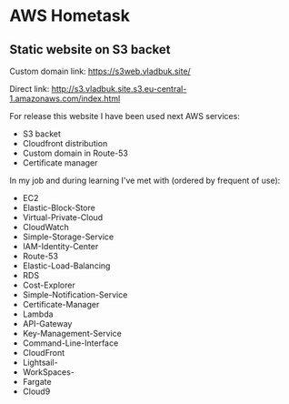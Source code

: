# AWS Hometask

## Static website on S3 backet

Custom domain link: https://s3web.vladbuk.site/

Direct link: http://s3.vladbuk.site.s3.eu-central-1.amazonaws.com/index.html

For release this website I have been used next AWS services:

- S3 backet
- Cloudfront distribution
- Custom domain in Route-53
- Certificate manager

In my job and during learning I've met with (ordered by frequent of use):

- EC2
- Elastic-Block-Store
- Virtual-Private-Cloud
- CloudWatch
- Simple-Storage-Service
- IAM-Identity-Center
- Route-53
- Elastic-Load-Balancing
- RDS
- Cost-Explorer
- Simple-Notification-Service
- Certificate-Manager
- Lambda
- API-Gateway
- Key-Management-Service
- Command-Line-Interface
- CloudFront
- Lightsail- 
- WorkSpaces- 
- Fargate
- Cloud9


